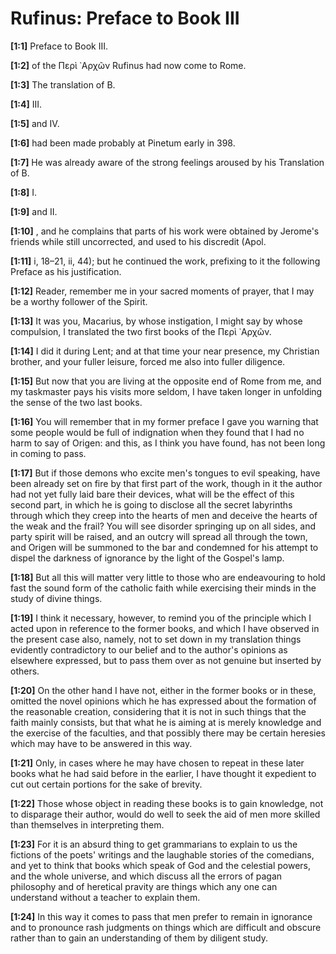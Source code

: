 # Rufinus: Preface to Book III

**[1:1]** Preface to Book III.

**[1:2]** of the Περὶ ᾽Αρχῶν  Rufinus had now come to Rome.

**[1:3]** The translation of B.

**[1:4]** III.

**[1:5]** and IV.

**[1:6]** had been made probably at Pinetum early in 398.

**[1:7]** He was already aware of the strong feelings aroused by his Translation of B.

**[1:8]** I.

**[1:9]** and II.

**[1:10]** , and he complains that parts of his work were obtained by Jerome's friends while still uncorrected, and used to his discredit (Apol.

**[1:11]** i, 18–21, ii, 44); but he continued the work, prefixing to it the following Preface as his justification.

**[1:12]** Reader, remember me in your sacred moments of prayer, that I may be a worthy follower of the Spirit.

**[1:13]** It was you, Macarius, by whose instigation, I might say by whose compulsion, I translated the two first books of the Περὶ ᾽Αρχῶν.

**[1:14]** I did it during Lent; and at that time your near presence, my Christian brother, and your fuller leisure, forced me also into fuller diligence.

**[1:15]** But now that you are living at the opposite end of Rome from me, and my taskmaster pays his visits more seldom, I have taken longer in unfolding the sense of the two last books.

**[1:16]** You will remember that in my former preface I gave you warning that some people would be full of indignation when they found that I had no harm to say of Origen: and this, as I think you have found, has not been long in coming to pass.

**[1:17]** But if those demons who excite men's tongues to evil speaking, have been already set on fire by that first part of the work, though in it the author had not yet fully laid bare their devices, what will be the effect of this second part, in which he is going to disclose all the secret labyrinths through which they creep into the hearts of men and deceive the hearts of the weak and the frail? You will see disorder springing up on all sides, and party spirit will be raised, and an outcry will spread all through the town, and Origen will be summoned to the bar and condemned for his attempt to dispel the darkness of ignorance by the light of the Gospel's lamp.

**[1:18]** But all this will matter very little to those who are endeavouring to hold fast the sound form of the catholic faith while exercising their minds in the study of divine things.

**[1:19]** I think it necessary, however, to remind you of the principle which I acted upon in reference to the former books, and which I have observed in the present case also, namely, not to set down in my translation things evidently contradictory to our belief and to the author's opinions as elsewhere expressed, but to pass them over as not genuine but inserted by others.

**[1:20]** On the other hand I have not, either in the former books or in these, omitted the novel opinions which he has expressed about the formation of the reasonable creation, considering that it is not in such things that the faith mainly consists, but that what he is aiming at is merely knowledge and the exercise of the faculties, and that possibly there may be certain heresies which may have to be answered in this way.

**[1:21]** Only, in cases where he may have chosen to repeat in these later books what he had said before in the earlier, I have thought it expedient to cut out certain portions for the sake of brevity.

**[1:22]** Those whose object in reading these books is to gain knowledge, not to disparage their author, would do well to seek the aid of men more skilled than themselves in interpreting them.

**[1:23]** For it is an absurd thing to get grammarians to explain to us the fictions of the poets' writings and the laughable stories of the comedians, and yet to think that books which speak of God and the celestial powers, and the whole universe, and which discuss all the errors of pagan philosophy and of heretical pravity are things which any one can understand without a teacher to explain them.

**[1:24]** In this way it comes to pass that men prefer to remain in ignorance and to pronounce rash judgments on things which are difficult and obscure rather than to gain an understanding of them by diligent study.

